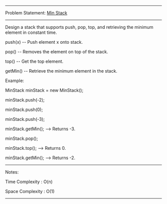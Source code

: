 ******************************************************************************
Problem Statement: [Min Stack](https://leetcode.com/problems/min-stack)
******************************************************************************
Design a stack that supports push, pop, top, and retrieving the minimum element in constant time. 

push(x) -- Push element x onto stack. 

pop() -- Removes the element on top of the stack. 

top() -- Get the top element. 

getMin() -- Retrieve the minimum element in the stack. 

Example:

MinStack minStack = new MinStack();

minStack.push(-2);

minStack.push(0);

minStack.push(-3);

minStack.getMin();   --> Returns -3.

minStack.pop();

minStack.top();      --> Returns 0.

minStack.getMin();   --> Returns -2.

******************************************************************************
Notes:

Time Complexity : O(n)

Space Complexity : O(1)

******************************************************************************
